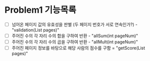 # Problem1 기능목록

- [ ] 넘어온 페이지 값의 유효성을 판별 (두 페이지 번호가 서로 연속인가?) - "validation(List<Integer> pages)"
- [ ] 주어진 수의 각 자리 수의 합을 구하여 반환 - "allSum(int pageNum)"
- [ ] 주어진 수의 각 자리 수의 곱을 구하여 반환 - "allMult(int pageNum)"
- [ ] 주어진 페이지 정보를 바탕으로 해당 사람의 점수를 구함 = "getScore(List<Integer> pages)"